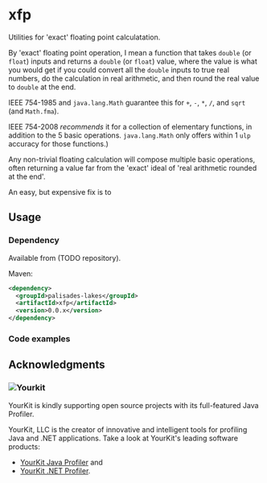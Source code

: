 # xfp

Utilities for 'exact' floating point calculatation.
 
By 'exact' floating point operation, I mean a function that takes
<code>double</code>
(or <code>float</code>)
inputs and returns a <code>double</code> 
(or <code>float</code>)
value,
where the value is what you would get if you could convert all 
the <code>double</code> inputs to true real numbers,
do the calculation in real arithmetic,
and then round the real value to <code>double</code> at the end.
 
IEEE 754-1985 and <code>java.lang.Math</code> guarantee this for 
<code>+</code>, <code>-</code>, <code>*</code>, <code>/</code>, 
and <code>sqrt</code> (and <code>Math.fma</code>).
 
IEEE 754-2008 <em>recommends</em> it for a collection of 
elementary functions, in addition to the 5 basic operations.
<code>java.lang.Math</code> only offers within 1 <code>ulp</code> 
accuracy for those functions.)
 
Any non-trivial floating calculation will compose multiple basic 
operations, often returning a value far from the 'exact' ideal of
'real arithmetic rounded at the end'.
 
An easy, but expensive fix is to 
## Usage

### Dependency 

Available from (TODO repository).

Maven:

```xml
<dependency>
  <groupId>palisades-lakes</groupId>
  <artifactId>xfp</artifactId>
  <version>0.0.x</version>
</dependency>
```

### Code examples

  
## Acknowledgments

### ![Yourkit](https://www.yourkit.com/images/yklogo.png)

YourKit is kindly supporting open source projects with its full-featured Java
Profiler.

YourKit, LLC is the creator of innovative and intelligent tools for profiling
Java and .NET applications. Take a look at YourKit's leading software products:

* <a href="http://www.yourkit.com/java/profiler/index.jsp">YourKit Java Profiler</a> and
* <a href="http://www.yourkit.com/.net/profiler/index.jsp">YourKit .NET Profiler</a>.

